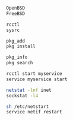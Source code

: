 ```sh
OpenBSD
FreeBSD
```

```sh
rcctl
sysrc
```

```sh
pkg_add
pkg install
```

```sh
pkg_info
pkg search
```

```sh
rcctl start myservice
service myservice start
```

```sh
netstat -lnf inet
sockstat -l4
```

```sh
sh /etc/netstart
service netif restart
```
